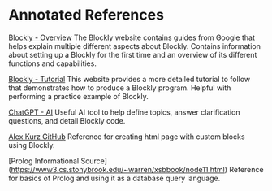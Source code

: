 # Annotated References

[Blockly - Overview](https://developers.google.com/blockly/guides/overview)
The Blockly website contains guides from Google that helps explain multiple different aspects about Blockly. Contains information about setting up a Blockly for the first time and an overview of its different functions and capabilities.

[Blockly - Tutorial](https://blocklycodelabs.dev/codelabs/getting-started/index.html#0)
This website provides a more detailed tutorial to follow that demonstrates how to produce a Blockly program. Helpful with performing a practice example of Blockly.

[ChatGPT - AI](https://chat.openai.com)
Useful AI tool to help define topics, answer clarification questions, and detail Blockly code.

[Alex Kurz GitHub](https://alexhkurz.github.io/BlocklyLambdaCalculus/)
Reference for creating html page with custom blocks using Blockly.

[Prolog Informational Source] (https://www3.cs.stonybrook.edu/~warren/xsbbook/node11.html)
Reference for basics of Prolog and using it as a database query language.
